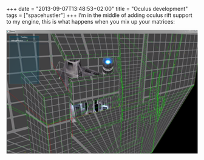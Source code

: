+++
date = "2013-09-07T13:48:53+02:00"
title = "Oculus development"
tags = ["spacehustler"]
+++
I’m in the middle of adding oculus rift support to my engine, this is what happens when you mix up your matrices:

![matrix fail](matrix.png)
